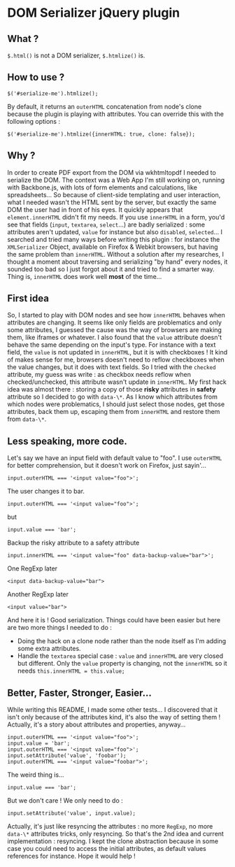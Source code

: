 # DOM Serializer jQuery plugin
## What ?
```$.html()``` is not a DOM serializer, ```$.htmlize()``` is.
## How to use ?
```
$('#serialize-me').htmlize();
```

By default, it returns an ```outerHTML``` concatenation from node's clone because the plugin is playing with attributes. You can override this with the following options :

```
$('#serialize-me').htmlize({innerHTML: true, clone: false});
```
## Why ?
In order to create PDF export from the DOM via wkhtmltopdf I needed to serialize the DOM. The context was a Web App I'm still working on, running with Backbone.js, with lots of form elements and calculations, like spreadsheets…
So because of client-side templating and user interaction, what I needed wasn't the HTML sent by the server, but exactly the same DOM the user had in front of his eyes.
It quickly appears that ```element.innerHTML``` didn't fit my needs. If you use ```innerHTML``` in a form, you'd see that fields (```input```, ```textarea```, ```select```…) are badly serialized : some attributes aren't updated, ```value``` for instance but also ```disabled```, ```selected```…
I searched and tried many ways before writing this plugin : for instance the ```XMLSerializer``` Object, available on Firefox & Webkit browsers, but having the same problem than ```innerHTML```.
Without a solution after my researches, I thought a moment about traversing and serializing "by hand" every nodes, it sounded too bad so I just forgot about it and tried to find a smarter way. Thing is, ```innerHTML``` does work well **most** of the time…
## First idea
So, I started to play with DOM nodes and see how ```innerHTML``` behaves when attributes are changing. It seems like only fields are problematics and only some attributes, I guessed the cause was the way of browsers are making them, like iframes or whatever. I also found that the ```value``` attribute doesn't behave the same depending on the input's type.
For instance with a text field, the ```value``` is not updated in ```innerHTML```, but it is with checkboxes ! It kind of makes sense for me, browsers doesn't need to reflow checkboxes when the value changes, but it does with text fields. So I tried with the ```checked``` attribute, my guess was write : as checkbox needs reflow when checked/unchecked, this attribute wasn't update in ```innerHTML```.
My first hack idea was almost there : storing a copy of those **risky** attributes in **safety** attribute so I decided to go with ```data-\*```. As I know which attributes from which nodes were problematics, I should just select those nodes, get those attributes, back them up, escaping them from ```innerHTML``` and restore them from ```data-\*```.
## Less speaking, more code.
Let's say we have an input field with default value to "foo". I use ```outerHTML``` for better comprehension, but it doesn't work on Firefox, just sayin'…

```input.outerHTML === '<input value="foo">';```

The user changes it to bar.

```input.outerHTML === '<input value="foo">';```

but

```input.value === 'bar';```

Backup the risky attribute to a safety attribute

```input.innerHTML === '<input value="foo" data-backup-value="bar">';```


One RegExp later

```<input data-backup-value="bar">```

Another RegExp later

```<input value="bar">```

And here it is ! Good serialization.
Things could have been easier but here are two more things I needed to do :
* Doing the hack on a clone node rather than the node itself as I'm adding some extra attributes.
* Handle the ```textarea``` special case : ```value``` and ```innerHTML``` are very closed but different. Only the ```value``` property is changing, not the ```innerHTML``` so it needs ```this.innerHTML = this.value;```
## Better, Faster, Stronger, Easier…
While writing this README, I made some other tests… I discovered that it isn't only because of the attributes kind, it's also the way of setting them ! Actually, it's a story about attributes and properties, anyway…

```
input.outerHTML === '<input value="foo">';
input.value = 'bar';
input.outerHTML === '<input value="foo">';
input.setAttribute('value', 'foobar');
input.outerHTML === '<input value="foobar">';
```

The weird thing is…

```input.value === 'bar';```

But we don't care ! We only need to do :

```input.setAttribute('value', input.value);```

Actually, it's just like resyncing the attributes : no more ```RegExp```, no more ```data-\*``` attributes tricks, only resyncing.
So that's the 2nd idea and current implementation : resyncing.
I kept the clone abstraction because in some case you could need to access the initial attributes, as default values references for instance.
Hope it would help !
